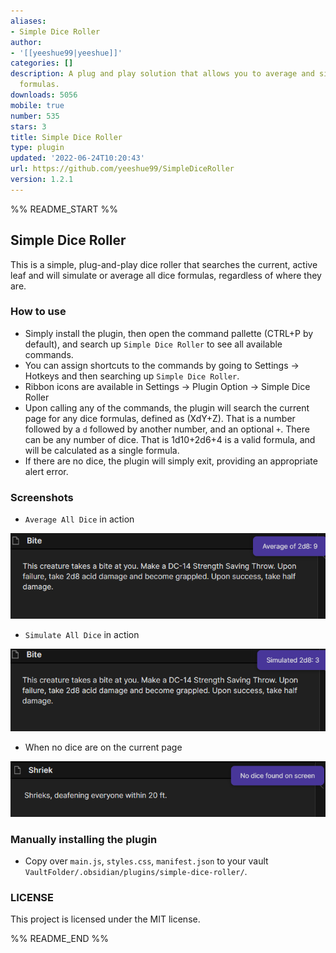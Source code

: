 ```yaml
---
aliases:
- Simple Dice Roller
author:
- '[[yeeshue99|yeeshue]]'
categories: []
description: A plug and play solution that allows you to average and simulate dice
  formulas.
downloads: 5056
mobile: true
number: 535
stars: 3
title: Simple Dice Roller
type: plugin
updated: '2022-06-24T10:20:43'
url: https://github.com/yeeshue99/SimpleDiceRoller
version: 1.2.1
---
```


%% README_START %%

## Simple Dice Roller

This is a simple, plug-and-play dice roller that searches the current, active leaf and will simulate or average all dice formulas, regardless of where they are.

### How to use

- Simply install the plugin, then open the command pallette (CTRL+P by default), and search up `Simple Dice Roller` to see all available commands.
- You can assign shortcuts to the commands by going to Settings -> Hotkeys and then searching up `Simple Dice Roller`.
- Ribbon icons are available in Settings -> Plugin Option -> Simple Dice Roller
- Upon calling any of the commands, the plugin will search the current page for any dice formulas, defined as (XdY+Z). That is a number followed by a `d` followed by another number, and an optional `+`. There can be any number of dice. That is 1d10+2d6+4 is a valid formula, and will be calculated as a single formula.
- If there are no dice, the plugin will simply exit, providing an appropriate alert error.


### Screenshots
- `Average All Dice` in action


![Average Image](https://raw.githubusercontent.com/yeeshue99/SimpleDiceRoller/HEAD/Screenshots/AverageImage.png)
- `Simulate All Dice` in action


![Simulate Image](https://raw.githubusercontent.com/yeeshue99/SimpleDiceRoller/HEAD/Screenshots/SimulateImage.png)
- When no dice are on the current page


![No Dice](https://raw.githubusercontent.com/yeeshue99/SimpleDiceRoller/HEAD/Screenshots/NoDice.png)

### Manually installing the plugin

- Copy over `main.js`, `styles.css`, `manifest.json` to your vault `VaultFolder/.obsidian/plugins/simple-dice-roller/`.

### LICENSE

This project is licensed under the MIT license.

%% README_END %%